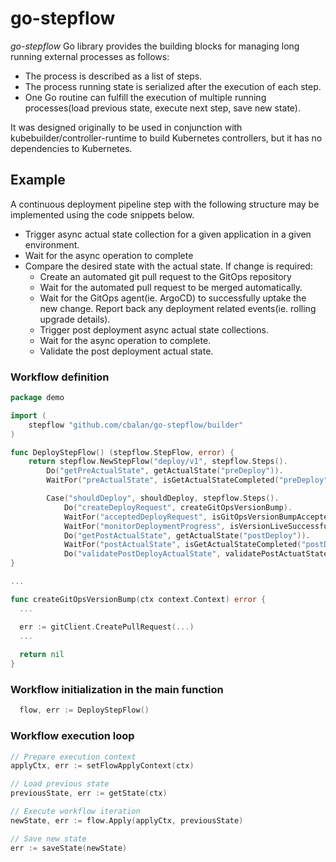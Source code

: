 # go-stepflow

*go-stepflow* Go library provides the building blocks for managing long running external processes as follows:
 - The process is described as a list of steps. 
 - The process running state is serialized after the execution of each step.
 - One Go routine can fulfill the execution of multiple running processes(load previous state, execute next step, save new state).

It was designed originally to be used in conjunction with kubebuilder/controller-runtime to build Kubernetes controllers, but it has no dependencies to Kubernetes. 

## Example
A continuous deployment pipeline step with the following structure may be implemented using the code snippets below.
 * Trigger async actual state collection for a given application in a given environment.
 * Wait for the async operation to complete
 * Compare the desired state with the actual state. If change is required:
   - Create an automated git pull request to the GitOps repository
   - Wait for the automated pull request to be merged automatically.
   - Wait for the GitOps agent(ie. ArgoCD) to successfully uptake the new change. Report back any deployment related events(ie. rolling upgrade details).
   - Trigger post deployment async actual state collections.
   - Wait for the async operation to complete.
   - Validate the post deployment actual state.


### Workflow definition

```go
package demo

import (
	stepflow "github.com/cbalan/go-stepflow/builder"
)

func DeployStepFlow() (stepflow.StepFlow, error) {
	return stepflow.NewStepFlow("deploy/v1", stepflow.Steps().
		Do("getPreActualState", getActualState("preDeploy")).
		WaitFor("preActualState", isGetActualStateCompleted("preDeploy")).

		Case("shouldDeploy", shouldDeploy, stepflow.Steps().
			Do("createDeployRequest", createGitOpsVersionBump).
			WaitFor("acceptedDeployRequest", isGitOpsVersionBumpAccepted).
			WaitFor("monitorDeploymentProgress", isVersionLiveSuccessfully).
			Do("getPostActualState", getActualState("postDeploy")).
			WaitFor("postActualState", isGetActualStateCompleted("postDeploy")).
			Do("validatePostDeployActualState", validatePostActuatState)))
}

...

func createGitOpsVersionBump(ctx context.Context) error {
  ... 

  err := gitClient.CreatePullRequest(...)
  ...
  
  return nil
}
```

### Workflow initialization in the main function
```go
  flow, err := DeployStepFlow()
```


### Workflow execution loop
```go
// Prepare execution context
applyCtx, err := setFlowApplyContext(ctx)

// Load previous state
previousState, err := getState(ctx)

// Execute workflow iteration 
newState, err := flow.Apply(applyCtx, previousState)

// Save new state
err := saveState(newState)
```